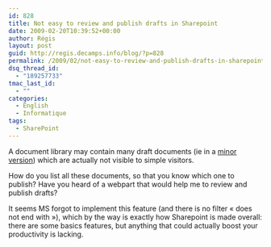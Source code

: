 ```yaml
---
id: 828
title: Not easy to review and publish drafts in Sharepoint
date: 2009-02-20T10:39:52+00:00
author: Régis
layout: post
guid: http://regis.decamps.info/blog/?p=828
permalink: /2009/02/not-easy-to-review-and-publish-drafts-in-sharepoint/
dsq_thread_id:
  - "189257733"
tmac_last_id:
  - ""
categories:
  - English
  - Informatique
tags:
  - SharePoint
---
```

A document library may contain many draft documents (ie in a [minor version](http://office.microsoft.com/en-us/sharepointtechnology/HA100215761033.aspx)) which are actually not visible to simple visitors.

How do you list all these documents, so that you know which one to publish? Have you heard of a webpart that would help me to review and publish drafts?

It seems MS forgot to implement this feature (and there is no filter « does not end with »), which by the way is exactly how Sharepoint is made overall: there are some basics features, but anything that could actually boost your productivity is lacking.